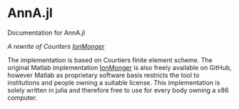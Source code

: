 # AnnA.jl

Documentation for AnnA.jl

*A rewrite of Couriters [IonMonger](https://github.com/PerovskiteSCModelling/IonMonger)* 

The implementation is based on Courtiers finite element scheme. The original Matlab implementation [IonMonger](https://github.com/PerovskiteSCModelling/IonMonger) is also freely available on GitHub, however Matlab as proprietary software basis restricts the tool to institutions and people owning a suitable license. This implementation is solely written in julia and therefore free to use for every body owning a x86 computer. 
